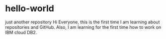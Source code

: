 # hello-world
just another repository
Hi Everyone, this is the first time I am learning about repositories and GitHub.
Also, I am learning for the first time how to work on IBM cloud DB2.
